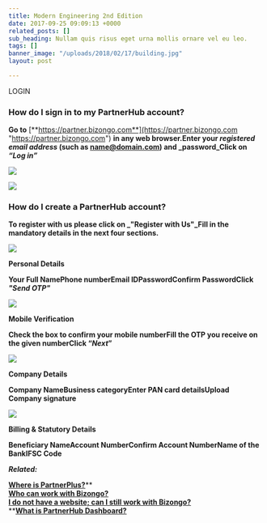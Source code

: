 ```yaml
---
title: Modern Engineering 2nd Edition
date: 2017-09-25 09:09:13 +0000
related_posts: []
sub_heading: Nullam quis risus eget urna mollis ornare vel eu leo.
tags: []
banner_image: "/uploads/2018/02/17/building.jpg"
layout: post

---
```

LOGIN

### 

### How do I sign in to my PartnerHub account?

**Go to** [**https://partner.bizongo.com**](https://partner.bizongo.com "https://partner.bizongo.com") **in any web browser.Enter your _registered email address_ (such as name@domain.com) and _password_Click on _“Log in”_**

![](https://lh4.googleusercontent.com/PFKwSUwoPBbkOm-n41Mf7FrT-aU0A8Xr33tbkAnC201Qk7m6epXL6FgMC-9KH0EIGjxz0B0atSuA8eHTjVYo6Qct-mPn6n68B41lmpMlgbZG7GwSs03l=w472)

![](https://lh3.googleusercontent.com/3Tt1oR75jGs4HXV2ZHZ7YdodxEE2-f4ct4mhA6rpcowNfqMAEU65UeSr6MQOo-kglCie4iR6okpgd2-pLzwKlyjMVWcNhgkNOzQPj41vi5OEiKhqsw=w472)

### How do I create a PartnerHub account?

**To register with us please click on _"Register with Us"_Fill in the mandatory details in the next four sections.**

![](https://lh4.googleusercontent.com/0GbgNHulfyRc6v8WXjovB28S8Zy5Jdcx4KUTHLjV7mR64SXBttGtBXlLtM_hA1NrdI0cL_J2HTDKVyesiH4LfvpRZGW5fgCNK2LUrx07AkS1wURHbQ=w271)

**Personal Details**

**Your Full NamePhone numberEmail IDPasswordConfirm PasswordClick _"Send OTP"_**

![](https://lh3.googleusercontent.com/ouKAIzjm0JvE10DDdxCqIthN9tpMj_iO9LDitF-vx-Td2RiVSczcGUVNoR71-UKyi9yw1iBH60Q-76yc2AiR_FWd6KBGZ8FkqnFjWmh30C569gGpHLq2=w271)

**Mobile Verification**

**Check the box to confirm your mobile numberFill the OTP you receive on the given numberClick “_Next_”**

![](https://lh6.googleusercontent.com/v_RnuVNHcFxc1AjHzZ17x7hcBoBnZgWCNE04IaupuMARBol_Bc9Jx1n_py5aPYOi-9A0WpodDtuv4C6L3vMBEBFlGUzb2tSM3NFQH1IqfwgePlinXw=w271)

**Company Details**

**Company NameBusiness categoryEnter PAN card detailsUpload Company signature**

![](https://lh4.googleusercontent.com/QpnC2lUBNG00nn0OKoayvZkNDVEjD-bj4hYI8ahXfHynTKXYzzqmPm7D2Y-s-o0E8d_-WS78lsGFYs46cTMz53CIjDoBqCNEWGh3GeHf8NBEpn4iX9Rw=w271)

**Billing & Statutory Details**

**Beneficiary NameAccount NumberConfirm Account NumberName of the BankIFSC Code**

**_Related:_**

[**Where is PartnerPlus?**](https://docs.google.com/document/d/19dcYT6G9SfLHKbUmx4mU9s-mdxhVFXw1mQhb2dmrTZY/edit#bookmark=id.qzmu8zmhr6db)**  
**[**Who can work with Bizongo?**](https://docs.google.com/document/d/19dcYT6G9SfLHKbUmx4mU9s-mdxhVFXw1mQhb2dmrTZY/edit#bookmark=id.5bs3trahhztd)**  
**[**I do not have a website; can I still work with Bizongo?**](https://docs.google.com/document/d/19dcYT6G9SfLHKbUmx4mU9s-mdxhVFXw1mQhb2dmrTZY/edit#bookmark=id.3z5muiceu2gf)**  
**[**What is PartnerHub Dashboard?**](https://docs.google.com/document/d/19dcYT6G9SfLHKbUmx4mU9s-mdxhVFXw1mQhb2dmrTZY/edit#bookmark=id.y5o54k1jkbx1)
